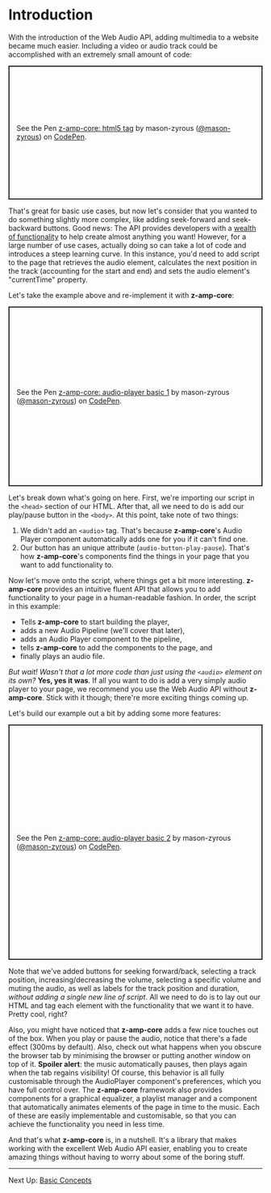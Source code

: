 # Introduction
With the introduction of the Web Audio API, adding multimedia to a website became much easier. Including a video or audio track could be accomplished with an extremely small amount of code:

<p class="codepen" data-height="265" data-theme-id="light" data-default-tab="html,result" data-user="mason-zyrous" data-slug-hash="JjEzwyx" style="height: 265px; box-sizing: border-box; display: flex; align-items: center; justify-content: center; border: 2px solid; margin: 1em 0; padding: 1em;" data-pen-title="z-amp-core: html5 tag">
  <span>See the Pen <a href="https://codepen.io/mason-zyrous/pen/JjEzwyx">
  z-amp-core: html5 tag</a> by mason-zyrous (<a href="https://codepen.io/mason-zyrous">@mason-zyrous</a>)
  on <a href="https://codepen.io">CodePen</a>.</span>
</p>
<script async src="https://cpwebassets.codepen.io/assets/embed/ei.js"></script>

That's great for basic use cases, but now let's consider that you wanted to do something slightly more complex, like adding seek-forward and seek-backward buttons. Good news: The API provides developers with a [wealth of functionality](https://developer.mozilla.org/en-US/docs/Web/API/Web_Audio_API) to help create almost anything you want! However, for a large number of use cases, actually doing so can take a lot of code and introduces a steep learning curve. In this instance, you'd need to add script to the page that retrieves the audio element, calculates the next position in the track (accounting for the start and end) and sets the audio element's "currentTime" property.

Let's take the example above and re-implement it with **z-amp-core**:
<p class="codepen" data-height="356" data-theme-id="light" data-default-tab="html,result" data-user="mason-zyrous" data-slug-hash="gOgEZQw" style="height: 356px; box-sizing: border-box; display: flex; align-items: center; justify-content: center; border: 2px solid; margin: 1em 0; padding: 1em;" data-pen-title="z-amp-core: audio-player basic 1">
  <span>See the Pen <a href="https://codepen.io/mason-zyrous/pen/gOgEZQw">
  z-amp-core: audio-player basic 1</a> by mason-zyrous (<a href="https://codepen.io/mason-zyrous">@mason-zyrous</a>)
  on <a href="https://codepen.io">CodePen</a>.</span>
</p>
<script async src="https://cpwebassets.codepen.io/assets/embed/ei.js"></script>

Let's break down what's going on here. First, we're importing our script in the `<head>` section of our HTML. After that, all we need to do is add our play/pause button in the `<body>`. At this point, take note of two things:

1.  We didn't add an `<audio>` tag. That's because **z-amp-core**'s Audio Player component automatically adds one for you if it can't find one.
2.  Our button has an unique attribute (`audio-button-play-pause`). That's how **z-amp-core**'s components find the things in your page that you want to add functionality to.

Now let's move onto the script, where things get a bit more interesting. **z-amp-core** provides an intuitive fluent API that allows you to add functionality to your page in a human-readable fashion. In order, the script in this example:

-   Tells **z-amp-core** to start building the player,
-   adds a new Audio Pipeline (we'll cover that later),
-   adds an Audio Player component to the pipeline,
-   tells **z-amp-core** to add the components to the page, and
-   finally plays an audio file.

*But wait! Wasn't that a lot more code than just using the `<audio>` element on its own?* **Yes, yes it was**. If all you want to do is add a very simply audio player to your page, we recommend you use the Web Audio API without **z-amp-core**. Stick with it though; there're more exciting things coming up.

Let's build our example out a bit by adding some more features:
<p class="codepen" data-height="466" data-theme-id="light" data-default-tab="html,result" data-user="mason-zyrous" data-slug-hash="abpMXBb" style="height: 466px; box-sizing: border-box; display: flex; align-items: center; justify-content: center; border: 2px solid; margin: 1em 0; padding: 1em;" data-pen-title="z-amp-core: audio-player basic 2">
  <span>See the Pen <a href="https://codepen.io/mason-zyrous/pen/abpMXBb">
  z-amp-core: audio-player basic 2</a> by mason-zyrous (<a href="https://codepen.io/mason-zyrous">@mason-zyrous</a>)
  on <a href="https://codepen.io">CodePen</a>.</span>
</p>
<script async src="https://cpwebassets.codepen.io/assets/embed/ei.js"></script>

Note that we've added buttons for seeking forward/back, selecting a track position, increasing/decreasing the volume, selecting a specific volume and muting the audio, as well as labels for the track position and duration, *without adding a single new line of script*. All we need to do is to lay out our HTML and tag each element with the functionality that we want it to have. Pretty cool, right?

Also, you might have noticed that **z-amp-core** adds a few nice touches out of the box. When you play or pause the audio, notice that there's a fade effect (300ms by default). Also, check out what happens when you obscure the browser tab by minimising the browser or putting another window on top of it. **Spoiler alert**: the music automatically pauses, then plays again when the tab regains visibility! Of course, this behavior is all fully customisable through the AudioPlayer component's preferences, which you have full control over. The **z-amp-core** framework also provides components for a graphical equalizer, a playlist manager and a component that automatically animates elements of the page in time to the music. Each of these are easily implementable and customisable, so that you can achieve the functionality you need in less time.

And that's what **z-amp-core** is, in a nutshell. It's a library that makes working with the excellent Web Audio API easier, enabling you to create amazing things without having to worry about some of the boring stuff.

---
Next Up: [Basic Concepts](./CONCEPTS.md)